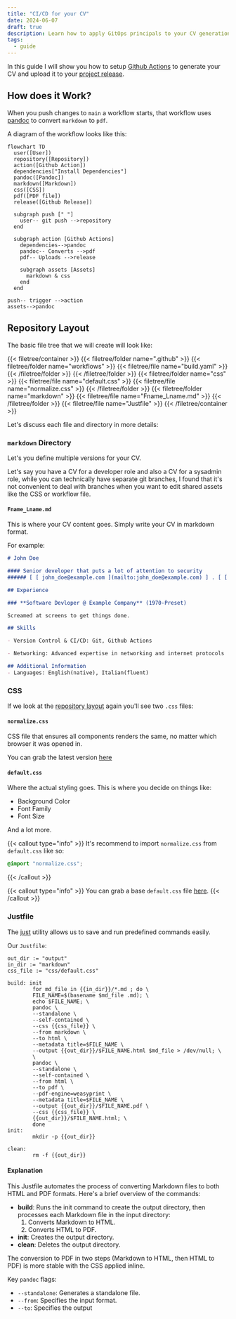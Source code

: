 ```yaml
---
title: "CI/CD for your CV"
date: 2024-06-07
draft: true
description: Learn how to apply GitOps principals to your CV generation process
tags:
  - guide
---
```


In this guide I will show you how to setup [Github Actions](https://docs.github.com/en/actions) to generate your CV and upload it to your [project release](https://docs.github.com/en/repositories/releasing-projects-on-github).

## How does it Work?
When you push changes to `main` a workflow starts, that workflow uses [pandoc](https://pandoc.org/) to convert `markdown` to `pdf`.

A diagram of the workflow looks like this: 

```mermaid
flowchart TD
  user([User])
  repository([Repository])
  action([Github Action])
  dependencies["Install Dependencies"]
  pandoc([Pandoc])
  markdown([Markdown])
  css([CSS])
  pdf([PDF file])
  release([Github Release])

  subgraph push [" "]
    user-- git push -->repository
  end
 
  subgraph action [Github Actions]
    dependencies-->pandoc
    pandoc-- Converts -->pdf
    pdf-- Uploads -->release

    subgraph assets [Assets]
      markdown & css
    end
  end

push-- trigger -->action
assets-->pandoc
```

## Repository Layout
The basic file tree that we will create will look like: 

{{< filetree/container >}}
  {{< filetree/folder name=".github" >}}
    {{< filetree/folder name="workflows" >}}
      {{< filetree/file name="build.yaml" >}}
    {{< /filetree/folder >}}
  {{< /filetree/folder >}}
  {{< filetree/folder name="css" >}}
    {{< filetree/file name="default.css" >}}
    {{< filetree/file name="normalize.css" >}}
  {{< /filetree/folder >}}
  {{< filetree/folder name="markdown" >}}
    {{< filetree/file name="Fname_Lname.md" >}}
  {{< /filetree/folder >}}
  {{< filetree/file name="Justfile" >}}
{{< /filetree/container >}}

Let's discuss each file and directory in more details:

### `markdown` Directory 
Let's you define multiple versions for your CV. 

Let's say you have a CV for a developer role and also a CV for a sysadmin role,
while you can technically have separate git branches, I found that it's not convenient to deal with branches when you want to edit shared assets like the CSS or workflow file.

#### `Fname_Lname.md` 
This is where your CV content goes. Simply write your CV in markdown format.

For example:

```markdown {filename="markdown/John_Doe.md"}
# John Doe

#### Senior developer that puts a lot of attention to security
###### [ [ john_doe@example.com ](mailto:john_doe@example.com) ] . [ [ +111-22-333-4444 ](tel:+111-22-333-4444) ] . [ [ Github ](https://github.com/ShaharNaveh/) ]

## Experience

### **Software Devloper @ Example Company** (1970-Preset)

Screamed at screens to get things done.

## Skills

- Version Control & CI/CD: Git, Github Actions

- Networking: Advanced expertise in networking and internet protocols

## Additional Information
- Languages: English(native), Italian(fluent)
```

### CSS 
If we look at the [repository layout](#Repository-Layout) again you'll see two `.css` files: 

#### `normalize.css`
CSS file that ensures all components renders the same, no matter which browser it was opened in.

You can grab the latest version [here](https://necolas.github.io/normalize.css/) 

#### `default.css`
Where the actual styling goes. This is where you decide on things like:

- Background Color
- Font Family
- Font Size

And a lot more.

{{< callout type="info" >}}
It's recommend to import `normalize.css` from `default.css` like so:

```css
@import "normalize.css";
```

{{< /callout >}}

{{< callout type="info" >}}
You can grab a base `default.css` file [here](assets/default.css).
{{< /callout >}}

### Justfile 
The [just](https://github.com/casey/just) utility allows us to save and run predefined commands easily.

Our `Justfile`:

```justfile {filename="Justfile"}
out_dir := "output"
in_dir := "markdown"
css_file := "css/default.css"

build: init
        for md_file in {{in_dir}}/*.md ; do \
        FILE_NAME=$(basename $md_file .md); \
        echo $FILE_NAME; \
        pandoc \
        --standalone \
        --self-contained \
        --css {{css_file}} \
        --from markdown \
        --to html \
        --metadata title=$FILE_NAME \
        --output {{out_dir}}/$FILE_NAME.html $md_file > /dev/null; \
        \
        pandoc \
        --standalone \
        --self-contained \
        --from html \
        --to pdf \
        --pdf-engine=weasyprint \
        --metadata title=$FILE_NAME \
        --output {{out_dir}}/$FILE_NAME.pdf \
        --css {{css_file}} \
        {{out_dir}}/$FILE_NAME.html; \
        done
init:
        mkdir -p {{out_dir}}

clean:
        rm -f {{out_dir}}
```

#### Explanation 
This Justfile automates the process of converting Markdown files to both HTML and PDF formats. Here's a brief overview of the commands:

- **build**: Runs the init command to create the output directory, then processes each Markdown file in the input directory:
  1. Converts Markdown to HTML.
  1. Converts HTML to PDF.
- **init**: Creates the output directory.
- **clean**: Deletes the output directory.

The conversion to PDF in two steps (Markdown to HTML, then HTML to PDF) is more stable with the CSS applied inline.

Key `pandoc` flags:

- `--standalone`: Generates a standalone file.
- `--from`: Specifies the input format.
- `--to`: Specifies the output
  
